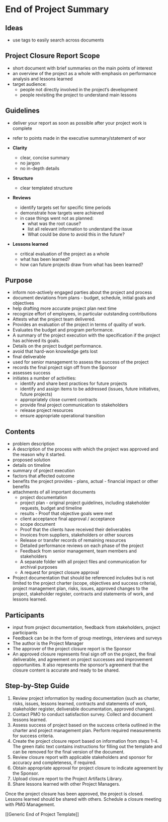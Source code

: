 # End of Project Summary
## Ideas
- use tags to easily search across documents

## Project Closure Report Scope

-   short document with brief summaries on the main points of interest
-   an overview of the project as a whole with emphasis on performance analysis and lessons learned
-   target audience:
    -   people not directly involved in the project’s development
    -   people revisiting the project to understand main lessons

## Guidelines
-  deliver your report as soon as possible after your project work is complete
-  refer to points made in the executive summary/statement of wor
-  **Clarity**
    -   clear, concise summary
    -   no jargon
    -   no in-depth details
        
-  **Structure**
    -   clear templated structure
- **Reviews**
	- identify targets set for specific time periods
	- demonstrate how targets were achieved
	- in case things went not as planned: 
		- what was the root cause? 
		- list all relevant information to understand the issue
		- What could be done to avoid this in the future?
- **Lessons learned**
	- critical evaluation of the project as a whole
	- what has been learned?
	- how can future projects draw from what has been learned?

## Purpose
- inform non-actively engaged parties about the project and process
- document deviations from plans - budget, schedule, initial goals and objectives
- help drafting more accurate project plan next time
- recognize effort of employees, in particular outstanding contributions
- Attests what the project team delivered.
- Provides an evaluation of the project in terms of quality of work.
- Evaluates the budget and program performance.
- A summary of the project execution with the specification if the project has achieved its goals.
- Details on the project budget performance.
- avoid that hard-won knowledge gets lost
- final deliverable
- used for senior management to assess the success of the project
- records the final project sign off from the Sponsor
- assesses success
- initiates a number of activities: 
	- identify and share best practices for future projects
	- identify and assign items to be addressed (issues, future initiatives, future projects)
	- appropriately close current contracts
	- provide final project communication to stakeholders
	- release project resources
	- ensure appropriate operational transition

## Contents
- problem description
- A description of the process with which the project was approved and the reason why it started.
- proposed solution
- details on timeline
- summary of project execution
- factors that affected outcome
- benefits the project provides - plans, actual - financial impact or other benefits 
- attachments of all important documents
	- project documentation
	- project plan -  original project guidelines, including stakeholder requests, budget and timeline  
	- results -  Proof that objective goals were met
	- client acceptance final approval / acceptance
	- scope document
	- Proof that the clients have received their deliverables    
	- Invoices from suppliers, stakeholders or other sources
	-   Release or transfer records of remaining resources    
	-   Detailed performance reviews on each phase of the project
	-   Feedback from senior management, team members and stakeholders
	-   A separate folder with all project files and communication for archival purposes
	-   A request for project closure approval
- Project documentation that should be referenced includes but is not limited to the project charter (scope, objectives and success criteria), project management plan, risks, issues, approved changes to the project, stakeholder register, contracts and statements of work, and lessons learned. 

## Participants
- input from project documentation, feedback from stakeholders, project participants
- Feedback can be in the form of group meetings, interviews and surveys
- The author is the Project Manager
- The approver of the project closure report is the Sponsor
- An approved closure represents final sign off on the project, the final deliverable, and agreement on project successes and improvement opportunities.  It also represents the sponsor’s agreement that the closure content is accurate and ready to be shared.


## Step-by-Step Guide
1.	Review project information by reading documentation (such as charter, risks, issues, lessons learned, contracts and statements of work, stakeholder register, deliverable documentation, approved changes). 
2.	Contact PMO to conduct satisfaction survey. Collect and document lessons learned.
3.	Assess success of project based on the success criteria outlined in the charter and project management plan.  Perform required measurements for success criteria.  
4.	Create the project closure report based on information from steps 1-4.  The green italic text contains instructions for filling out the template and can be removed for the final version of the document.
5.	Review closure report with applicable stakeholders and sponsor for accuracy and completeness, if required.
6.	Obtain appropriate approval for project closure to indicate agreement by the Sponsor.
7.	Upload closure report to the Project Artifacts Library.
8.	Share lessons learned with other Project Managers.

Once the project closure has been approved, the project is closed.  
Lessons learned should be shared with others.
Schedule a closure meeting with PMG Management.

[[Generic End of Project Template]]

